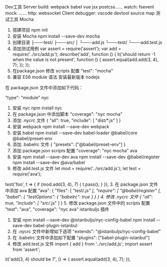 Dev工具
Server
build: webpack babel vue jsx postcss……
watch: fsevent
mock: ……
http: websocket
Client
debugger: vscode devtool
source map
测试工具
Mocha
1. 搭建项目
npm init
2. 安装 Mocha
npm install --save-dev mocha
3. 创建目录
├───test/
    ├───src/
    │   └───add.js
    └───test/
        └───add.test.js
4. 添加测试用例
var assert = require('assert');
var add = require('../src/add.js');
describe('add', function () {
    it('should return -1 when the value is not present', function () {
      assert.equal(add.add(3, 4), 7);
    });
});
5. 在package.json 修改 scripts 配置
"test": "mocha"
6. 兼容 ES6 module 语法
安装最新版本 nodejs

在 package.json 文件中添加如下代码：

"type": "module"
nyc
1. 安装 nyc
npm install nyc
2. 在 package.json 中添加脚本
"coverage": "nyc mocha"
4. 添加 .nycrc 文件
{
    "all": true,
    "include": [
        "dist/*.js"
    ]
}
3. 安装 webpack
npm install --save-dev webpack
4. 安装 babel
npm install --save-dev babel-loader @babel/core @babel/preset-env
5. 添加 .babelrc 文件
{
    "presets": ["@babel/preset-env"]
}
6. 添加 package.json scripts 配置
"coverage": "nyc mocha"
ava
1. 安装
npm install --save-dev ava
npm install --save-dev @babel/register
npm install --save-dev @ava/babel
2. 修改 add.test.js 文件
let mod = require('../src/add.js');
let test = require('ava');

test('foo', t => {
    if (mod.add(3, 4), 7) {
        t.pass();
    }
});
3. 在 package.json 文件中添加 ava 配置
"ava": {
    "files": [
      "test/*.js"
    ],
    "require": [
      "@babel/register"
    ],
    "babel": {
      "testOptions": {
        "babelrc": true
      }
    }
  }
4. 修改 .nycrc 文件
{
    "all": true,
    "include": [
        "src/*.js"
    ]
}
5. 修改 package.json 文件中的 scripts 配置
"test": "ava",
"coverage": "nyc ava"
istanbuljs 插件
1. 安装
npm install --save-dev @istanbuljs/nyc-config-babel
npm install --save-dev babel-plugin-istanbul
2. 在 .nycrc 文件中新增如下选项
"extends": "@istanbuljs/nyc-config-babel"
3. 在 .babelrc 文件中添加如下配置
"plugins": ["babel-plugin-istanbul"]
4. 修改 add.test.js 文件
import { add } from '../src/add.js';
import assert from 'assert';

it('add(3, 4) should be 7', () => {
    assert.equal(add(3, 4), 7);
});